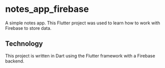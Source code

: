 # notes_app_firebase

A simple notes app. This Flutter project was used to learn how to work with Firebase to store data. 

## Technology 

This project is written in Dart using the Flutter framework with a Firebase backend.
